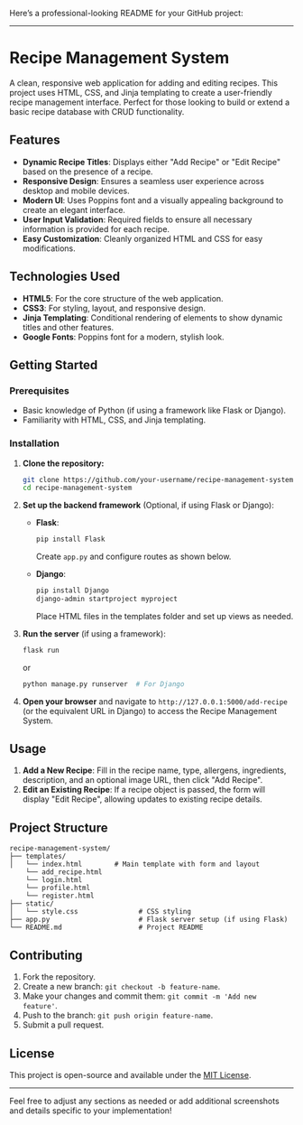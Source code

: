 Here’s a professional-looking README for your GitHub project:

---

# Recipe Management System

A clean, responsive web application for adding and editing recipes. This project uses HTML, CSS, and Jinja templating to create a user-friendly recipe management interface. Perfect for those looking to build or extend a basic recipe database with CRUD functionality.

## Features

- **Dynamic Recipe Titles**: Displays either "Add Recipe" or "Edit Recipe" based on the presence of a recipe.
- **Responsive Design**: Ensures a seamless user experience across desktop and mobile devices.
- **Modern UI**: Uses Poppins font and a visually appealing background to create an elegant interface.
- **User Input Validation**: Required fields to ensure all necessary information is provided for each recipe.
- **Easy Customization**: Cleanly organized HTML and CSS for easy modifications.

## Technologies Used

- **HTML5**: For the core structure of the web application.
- **CSS3**: For styling, layout, and responsive design.
- **Jinja Templating**: Conditional rendering of elements to show dynamic titles and other features.
- **Google Fonts**: Poppins font for a modern, stylish look.

## Getting Started

### Prerequisites

- Basic knowledge of Python (if using a framework like Flask or Django).
- Familiarity with HTML, CSS, and Jinja templating.

### Installation

1. **Clone the repository:**

   ```bash
   git clone https://github.com/your-username/recipe-management-system.git
   cd recipe-management-system
   ```

2. **Set up the backend framework** (Optional, if using Flask or Django):

   - **Flask**:
     ```bash
     pip install Flask
     ```
     Create `app.py` and configure routes as shown below.

   - **Django**:
     ```bash
     pip install Django
     django-admin startproject myproject
     ```
     Place HTML files in the templates folder and set up views as needed.

3. **Run the server** (if using a framework):

   ```bash
   flask run
   ```
   or
   ```bash
   python manage.py runserver  # For Django
   ```

4. **Open your browser** and navigate to `http://127.0.0.1:5000/add-recipe` (or the equivalent URL in Django) to access the Recipe Management System.

## Usage

1. **Add a New Recipe**: Fill in the recipe name, type, allergens, ingredients, description, and an optional image URL, then click "Add Recipe".
2. **Edit an Existing Recipe**: If a recipe object is passed, the form will display "Edit Recipe", allowing updates to existing recipe details.

## Project Structure

```plaintext
recipe-management-system/
├── templates/
│   └── index.html        # Main template with form and layout
    └── add_recipe.html
    └── login.html
    └── profile.html
    └── register.html      
├── static/
│   └── style.css               # CSS styling
├── app.py                      # Flask server setup (if using Flask)
└── README.md                   # Project README
```



## Contributing

1. Fork the repository.
2. Create a new branch: `git checkout -b feature-name`.
3. Make your changes and commit them: `git commit -m 'Add new feature'`.
4. Push to the branch: `git push origin feature-name`.
5. Submit a pull request.

## License

This project is open-source and available under the [MIT License](LICENSE).

---

Feel free to adjust any sections as needed or add additional screenshots and details specific to your implementation!

